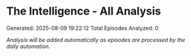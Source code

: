 # The Intelligence - All Analysis
Generated: 2025-08-09 19:22:12
Total Episodes Analyzed: 0

*Analysis will be added automatically as episodes are processed by the daily automation.*

